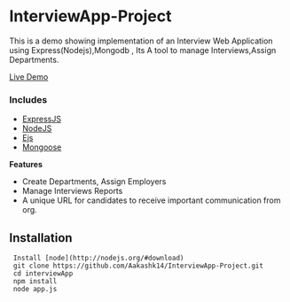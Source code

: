 # InterviewApp-Project
This is a demo showing implementation of an Interview Web Application using Express(Nodejs),Mongodb , Its A tool to manage Interviews,Assign Departments.

[Live Demo](http://interview-tool.ap-1.evennode.com)
### Includes

- [ExpressJS](https://expressjs.com)
- [NodeJS](https://nodejs.org/en/)
- [Ejs](https://ejs.co/)
- [Mongoose](https://mongoosejs.com/)



**Features**
* Create Departments, Assign Employers
* Manage Interviews Reports 
* A unique URL for candidates to receive important communication from org.



Installation
------------
```
 Install [node](http://nodejs.org/#download)
 git clone https://github.com/Aakashk14/InterviewApp-Project.git
 cd interviewApp
 npm install
 node app.js
```
